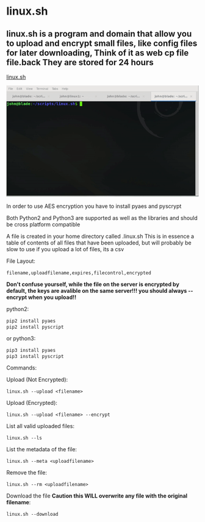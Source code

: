 # linux.sh

## linux.sh is a program and domain that allow you to upload and encrypt small files, like config files for later downloading, Think of it as web cp file file.back They are stored for 24 hours

[linux.sh](https://linux.sh)

![Demo](https://github.com/john8675309/linux.sh/raw/master/img/linux_sh.gif)


In order to use AES encryption you have to install pyaes and pyscrypt

Both Python2 and Python3 are supported as well as the libraries and should be cross platform compatible

A file is created in your home directory called .linux.sh This is in essence a table of contents of all files that have been uploaded, but will probably be slow to use if you upload a lot of files, its a csv

File Layout:
```
filename,uploadfilename,expires,filecontrol,encrypted
```

**Don't confuse yourself, while the file on the server is encrypted by default, the keys are avalible on the same server!!! you should always --encrypt when you upload!!**

python2:
```
pip2 install pyaes
pip2 install pyscript
```
or python3:
```
pip3 install pyaes
pip3 install pyscript
```

Commands:

Upload (Not Encrypted):
```
linux.sh --upload <filename>
```
Upload (Encrypted):
```
linux.sh --upload <filename> --encrypt
```

List all valid uploaded files:
```
linux.sh --ls
```

List the metadata of the file:
```
linux.sh --meta <uploadfilename>
```

Remove the file:
```
linux.sh --rm <uploadfilename>
```

Download the file **Caution this WILL overwrite any file with the original filename**:
```
linux.sh --download
```



